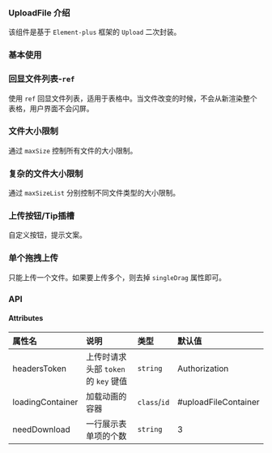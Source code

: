 ### UploadFile 介绍

该组件是基于 `Element-plus` 框架的 `Upload` 二次封装。

### 基本使用

<preview path="../examples/uploadFile/base.vue"></preview>

### 回显文件列表-`ref`

使用 `ref` 回显文件列表，适用于表格中。当文件改变的时候，不会从新渲染整个表格，用户界面不会闪屏。

<preview path="../examples/uploadFile/echoFileList.vue"></preview>

### 文件大小限制

通过 `maxSize` 控制所有文件的大小限制。

<preview path="../examples/uploadFile/fileSize.vue"></preview>

### 复杂的文件大小限制

通过 `maxSizeList` 分别控制不同文件类型的大小限制。

<preview path="../examples/uploadFile/complexFileSize.vue"></preview>

### 上传按钮/Tip插槽

自定义按钮，提示文案。

<preview path="../examples/uploadFile/customBtnTip.vue"></preview>

### 单个拖拽上传

只能上传一个文件。如果要上传多个，则去掉 `singleDrag` 属性即可。

<preview path="../examples/uploadFile/singleDrag.vue"></preview>

### API

#### Attributes

| 属性名           | 说明                                 | 类型         | 默认值               |
| :--------------- | :----------------------------------- | :----------- | :------------------- |
| headersToken     | 上传时请求头部 `token` 的 `key` 键值 | `string`     | Authorization        |
| loadingContainer | 加载动画的容器                       | `class`/`id` | #uploadFileContainer |
| needDownload     | 一行展示表单项的个数                 | `string`     | 3                    |
